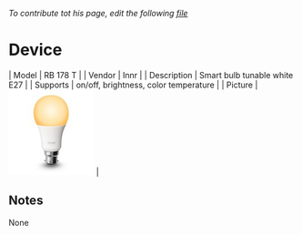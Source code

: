 
*To contribute tot his page, edit the following
[file](https://github.com/Koenkk/zigbee2mqtt.io/blob/master/docgen/device_page_notes.js)*

# Device

| Model | RB 178 T  |
| Vendor  | Innr  |
| Description | Smart bulb tunable white E27 |
| Supports | on/off, brightness, color temperature |
| Picture | ![../images/devices/RB-178-T.jpg](../images/devices/RB-178-T.jpg) |

## Notes

None
